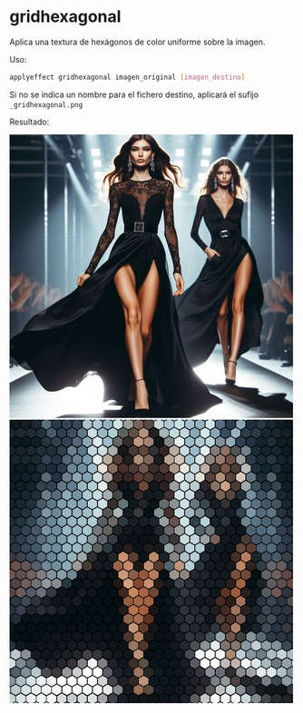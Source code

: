# gridhexagonal

Aplica una textura de hexágonos de color uniforme sobre la imagen.

Uso:

``` sh
applyeffect gridhexagonal imagen_original [imagen_destino]
```

Si no se indica un nombre para el fichero destino, aplicará el sufijo `_gridhexagonal.png`

Resultado:

![imagen original](../../images/image.jpg)
![gridhexagonal](../../images/image_gridhexagonal.png)
